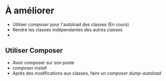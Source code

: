 # À améliorer

- Utiliser *composer* pour l'autoload des classes (En cours)
- Rendre les classes indépendantes des autres classes
- 

## Utiliser Composer

- Avoir composer sur son poste
- *composer install*
- Après des modifications aux classes, faire un *composer dump-autoload*

